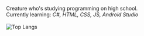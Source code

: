 Creature who's studying programming on high school.<br>
Currently learning: <i>C#, HTML, CSS, JS, Android Studio</i><br>
<br>
![Top Langs](https://github-readme-stats.vercel.app/api/top-langs/?username=withthelog&layout=compact&theme=dark)
